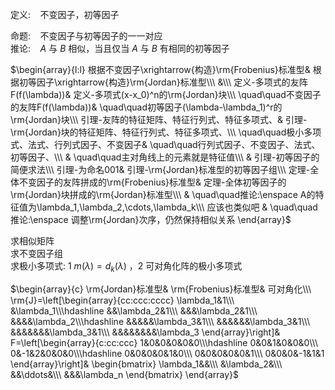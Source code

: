 定义: $\enspace$  不变因子，初等因子  
  
命题: $\enspace$ 不变因子与初等因子的一一对应  
推论: $\enspace$   $A$ 与 $B$ 相似，当且仅当 $A$ 与 $B$ 有相同的初等因子  
  
$\begin{array}{l:l}  
根据不变因子\xrightarrow{构造}\rm{Frobenius}标准型&     根据初等因子\xrightarrow{构造}\rm{Jordan}标准型\\\  
&\\\  
定义-多项式的友阵F(f(\lambda))&                       定义-多项式(x-x_0)^n的\rm{Jordan}块\\\  
\quad\quad不变因子的友阵F(f(\lambda))&                \quad\quad初等因子(\lambda-\lambda_1)^r的\rm{Jordan}块\\\  
引理-友阵的特征矩阵、特征行列式、特征多项式、&              引理-\rm{Jordan}块的特征矩阵、特征行列式、特征多项式、\\\  
\quad\quad极小多项式、法式、行列式因子、不变因子&          \quad\quad行列式因子、不变因子、法式、初等因子、\\\  
&                 \quad\quad主对角线上的元素就是特征值\\\  
&                    引理-初等因子的简便求法\\\  
引理-为命名001&                                      引理-\rm{Jordan}标准型的初等因子组\\\  
定理-全体不变因子的友阵拼成的\rm{Frobenius}标准型&      定理-全体初等因子的\rm{Jordan}块拼成的\rm{Jordan}标准型\\\  
&      \quad\quad推论:\enspace A的特征值为\lambda_1,\lambda_2,\cdots,\lambda_k\\\  
应该也类似吧                &                \quad\quad推论:\enspace 调整\rm{Jordan}次序，仍然保持相似关系  
\end{array}$  
  
求相似矩阵  
求不变因子组  
求极小多项式: 1  $m(\lambda)=d_k(\lambda)$ ，2 可对角化阵的极小多项式  
  
$\begin{array}{c}  
\rm{Jordan}标准型& \rm{Frobenius}标准型& 可对角化\\\  
\rm{J}=\left[\begin{array}{cc:ccc:cccc}  
\lambda_1&1\\\  
&\lambda_1\\\hdashline  
&&\lambda_2&1\\\  
&&&\lambda_2&1\\\  
&&&&\lambda_2\\\hdashline  
&&&&&\lambda_3&1\\\  
&&&&&&\lambda_3&1\\\  
&&&&&&&\lambda_3&1\\\  
&&&&&&&&\lambda_3  
\end{array}\right]&  
F=\left[\begin{array}{c:cc:ccc}  
1&0&0&0&0&0\\\hdashline  
0&0&1&0&0&0\\\  
0&-1&2&0&0&0\\\hdashline  
0&0&0&0&1&0\\\  
0&0&0&0&0&1\\\  
0&0&0&-1&1&1  
\end{array}\right]&  
\begin{bmatrix}  
\lambda_1&&\\\  
&\lambda_2&\\\  
&&\ddots&\\\  
&&&\lambda_n  
\end{bmatrix}  
\end{array}$  
